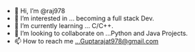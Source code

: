- 👋 Hi, I’m @raj978
- 👀 I’m interested in ... becoming a full stack Dev.
- 🌱 I’m currently learning ... C/C++. 
- 💞️ I’m looking to collaborate on ...Python and Java Projects.
- 📫 How to reach me ...Guptarajat978@gmail.com

<!---
raj978/raj978 is a ✨ special ✨ repository because its `README.md` (this file) appears on your GitHub profile.
You can click the Preview link to take a look at your changes.
--->

